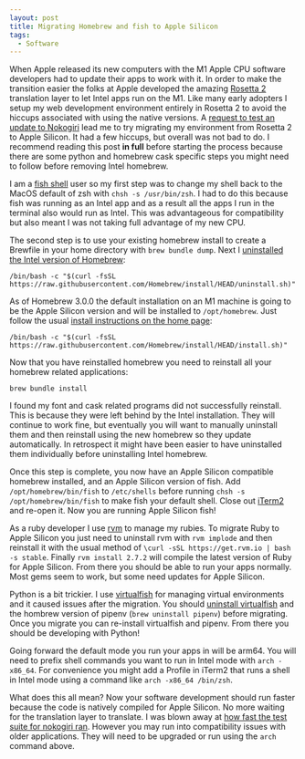 ```yaml
---
layout: post
title: Migrating Homebrew and fish to Apple Silicon
tags:
  - Software
---
```

When Apple released its new computers with the M1 Apple CPU software developers had to update their apps to work with it. In order to make the transition easier the folks at Apple developed the amazing [Rosetta 2](https://support.apple.com/en-us/HT211861) translation layer to let Intel apps run on the M1. Like many early adopters I setup my web development environment entirely in Rosetta 2 to avoid the hiccups associated with using the native versions. A [request to test an update to Nokogiri](https://github.com/sparklemotion/nokogiri/pull/2214) lead me to try migrating my environment from Rosetta 2 to Apple Silicon. It had a few hiccups, but overall was not bad to do. I recommend reading this post **in full** before starting the process because there are some python and homebrew cask specific steps you might need to follow before removing Intel homebrew.

I am a [fish shell](https://fishshell.com) user so my first step was to change my shell back to the MacOS default of zsh with `chsh -s /usr/bin/zsh`. I had to do this because fish was running as an Intel app and as a result all the apps I run in the terminal also would run as Intel. This was advantageous for compatibility but also meant I was not taking full advantage of my new CPU.

The second step is to use your existing homebrew install to create a Brewfile in your home directory with `brew bundle dump`. Next I [uninstalled the Intel version of Homebrew](https://github.com/homebrew/install#uninstall-homebrew):

```
/bin/bash -c "$(curl -fsSL https://raw.githubusercontent.com/Homebrew/install/HEAD/uninstall.sh)"
```

As of Homebrew 3.0.0 the default installation on an M1 machine is going to be the Apple Silicon version and will be installed to `/opt/homebrew`. Just follow the usual [install instructions on the home page](https://brew.sh):

```
/bin/bash -c "$(curl -fsSL https://raw.githubusercontent.com/Homebrew/install/HEAD/install.sh)"
```

Now that you have reinstalled homebrew you need to reinstall all your homebrew related applications:

```
brew bundle install
```

I found my font and cask related programs did not successfully reinstall. This is because they were left behind by the Intel installation. They will continue to work fine, but eventually you will want to manually uninstall them and then reinstall using the new homebrew so they update automatically. In retrospect it might have been easier to have uninstalled them individually before uninstalling Intel homebrew.

Once this step is complete, you now have an Apple Silicon compatible homebrew installed, and an Apple Silicon version of fish. Add `/opt/homebrew/bin/fish` to `/etc/shells` before running `chsh -s /opt/homebrew/bin/fish` to make fish your default shell. Close out [iTerm2](https://iterm2.com) and re-open it. Now you are running Apple Silicon fish!

As a ruby developer I use [rvm](https://rvm.io) to manage my rubies. To migrate Ruby to Apple Silicon you just need to uninstall rvm with `rvm implode` and then reinstall it with the usual method of `\curl -sSL https://get.rvm.io | bash -s stable`. Finally `rvm install 2.7.2` will compile the latest version of Ruby for Apple Silicon. From there you should be able to run your apps normally. Most gems seem to work, but some need updates for Apple Silicon.

Python is a bit trickier. I use [virtualfish](https://github.com/justinmayer/virtualfish) for managing virtual environments and it caused issues after the migration. You should [uninstall virtualfish](https://virtualfish.readthedocs.io/en/latest/install.html#un-installing) and the hombrew version of pipenv (`brew uninstall pipenv`) before migrating. Once you migrate you can re-install virtualfish and pipenv. From there you should be developing with Python!

Going forward the default mode you run your apps in will be arm64. You will need to prefix shell commands you want to run in Intel mode with `arch -x86_64`. For convenience you might add a Profile in iTerm2 that runs a shell in Intel mode using a command like `arch -x86_64 /bin/zsh`.

What does this all mean? Now your software development should run faster because the code is natively compiled for Apple Silicon. No more waiting for the translation layer to translate. I was blown away at [how fast the test suite for nokogiri ran](https://github.com/sparklemotion/nokogiri/pull/2214#issuecomment-812954091). However you may run into compatibility issues with older applications. They will need to be upgraded or run using the `arch` command above.
